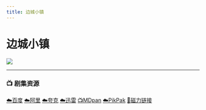 ```yaml
---
title: 边城小镇
---
```


# 边城小镇

![](/image/边城小镇.webp)

----

### 📺 剧集资源  <Badge type="warning" text="漫迪MDsub" />

[☁️百度](https://pan.baidu.com/s/1U8NoBjGiIVBiZn96636Bdw?pwd=en4m) [☁️阿里](https://www.aliyundrive.com/s/SPXDigvaniy) [☁️夸克](https://pan.quark.cn/s/a66980596e40) [☁️迅雷](https://pan.xunlei.com/s/VNnhMNlP3O9ZSKVEbPuSpK3vA1?pwd=c6bw#) [📺MDpan](https://pan.mdsub.top/%E8%BE%B9%E5%9F%8E%E5%B0%8F%E9%95%87) [☁️PikPak](https://mypikpak.com/s/VNmWY7HEmCE_NoqgzYSNh643o1) [🧲磁力链接](magnet:?xt=urn:btih:989023ea525edbba0e28d97d82923ebd79e49fe2)